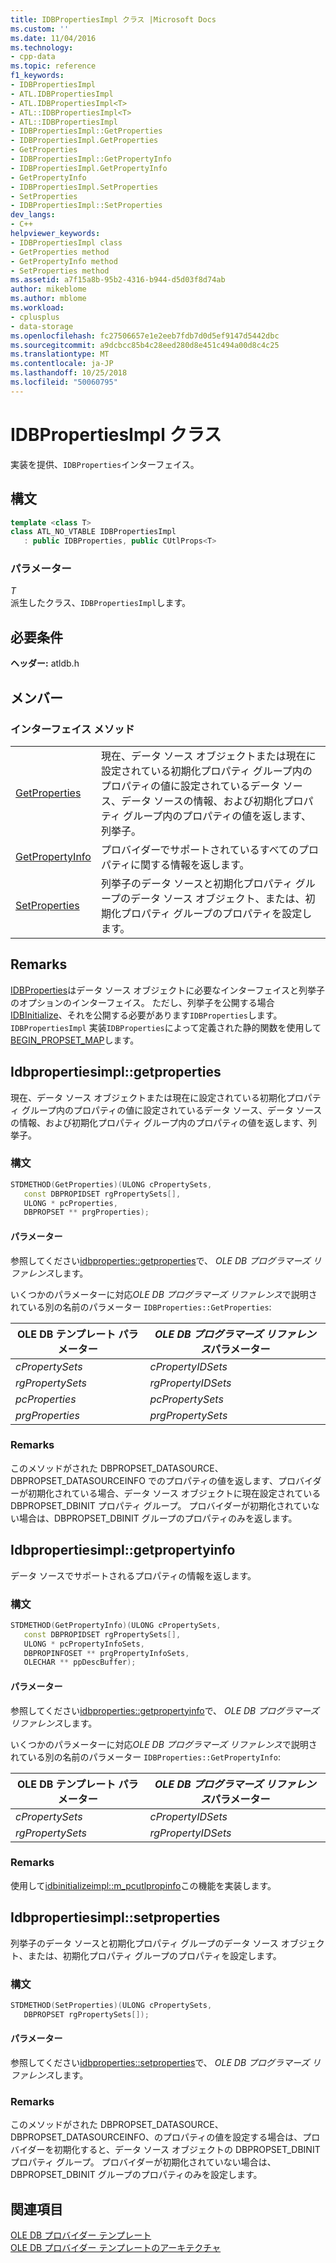 ```yaml
---
title: IDBPropertiesImpl クラス |Microsoft Docs
ms.custom: ''
ms.date: 11/04/2016
ms.technology:
- cpp-data
ms.topic: reference
f1_keywords:
- IDBPropertiesImpl
- ATL.IDBPropertiesImpl
- ATL.IDBPropertiesImpl<T>
- ATL::IDBPropertiesImpl<T>
- ATL::IDBPropertiesImpl
- IDBPropertiesImpl::GetProperties
- IDBPropertiesImpl.GetProperties
- GetProperties
- IDBPropertiesImpl::GetPropertyInfo
- IDBPropertiesImpl.GetPropertyInfo
- GetPropertyInfo
- IDBPropertiesImpl.SetProperties
- SetProperties
- IDBPropertiesImpl::SetProperties
dev_langs:
- C++
helpviewer_keywords:
- IDBPropertiesImpl class
- GetProperties method
- GetPropertyInfo method
- SetProperties method
ms.assetid: a7f15a8b-95b2-4316-b944-d5d03f8d74ab
author: mikeblome
ms.author: mblome
ms.workload:
- cplusplus
- data-storage
ms.openlocfilehash: fc27506657e1e2eeb7fdb7d0d5ef9147d5442dbc
ms.sourcegitcommit: a9dcbcc85b4c28eed280d8e451c494a00d8c4c25
ms.translationtype: MT
ms.contentlocale: ja-JP
ms.lasthandoff: 10/25/2018
ms.locfileid: "50060795"
---
```

# <a name="idbpropertiesimpl-class"></a>IDBPropertiesImpl クラス

実装を提供、`IDBProperties`インターフェイス。

## <a name="syntax"></a>構文

```cpp
template <class T>
class ATL_NO_VTABLE IDBPropertiesImpl
   : public IDBProperties, public CUtlProps<T>
```

### <a name="parameters"></a>パラメーター

*T*<br/>
派生したクラス、`IDBPropertiesImpl`します。

## <a name="requirements"></a>必要条件

**ヘッダー:** atldb.h

## <a name="members"></a>メンバー

### <a name="interface-methods"></a>インターフェイス メソッド

|||
|-|-|
|[GetProperties](#getproperties)|現在、データ ソース オブジェクトまたは現在に設定されている初期化プロパティ グループ内のプロパティの値に設定されているデータ ソース、データ ソースの情報、および初期化プロパティ グループ内のプロパティの値を返します、列挙子。|
|[GetPropertyInfo](#getpropertyinfo)|プロバイダーでサポートされているすべてのプロパティに関する情報を返します。|
|[SetProperties](#setproperties)|列挙子のデータ ソースと初期化プロパティ グループのデータ ソース オブジェクト、または、初期化プロパティ グループのプロパティを設定します。|

## <a name="remarks"></a>Remarks

[IDBProperties](/previous-versions/windows/desktop/ms719607)はデータ ソース オブジェクトに必要なインターフェイスと列挙子のオプションのインターフェイス。 ただし、列挙子を公開する場合[IDBInitialize](/previous-versions/windows/desktop/ms713706)、それを公開する必要があります`IDBProperties`します。 `IDBPropertiesImpl` 実装`IDBProperties`によって定義された静的関数を使用して[BEGIN_PROPSET_MAP](../../data/oledb/begin-propset-map.md)します。

## <a name="getproperties"></a> Idbpropertiesimpl::getproperties

現在、データ ソース オブジェクトまたは現在に設定されている初期化プロパティ グループ内のプロパティの値に設定されているデータ ソース、データ ソースの情報、および初期化プロパティ グループ内のプロパティの値を返します、列挙子。

### <a name="syntax"></a>構文

```cpp
STDMETHOD(GetProperties)(ULONG cPropertySets, 
   const DBPROPIDSET rgPropertySets[], 
   ULONG * pcProperties, 
   DBPROPSET ** prgProperties);
```

#### <a name="parameters"></a>パラメーター

参照してください[idbproperties::getproperties](/previous-versions/windows/desktop/ms714344)で、 *OLE DB プログラマーズ リファレンス*します。

いくつかのパラメーターに対応*OLE DB プログラマーズ リファレンス*で説明されている別の名前のパラメーター `IDBProperties::GetProperties`:

|OLE DB テンプレート パラメーター|*OLE DB プログラマーズ リファレンス*パラメーター|
|--------------------------------|------------------------------------------------|
|*cPropertySets*|*cPropertyIDSets*|
|*rgPropertySets*|*rgPropertyIDSets*|
|*pcProperties*|*pcPropertySets*|
|*prgProperties*|*prgPropertySets*|

### <a name="remarks"></a>Remarks

このメソッドがされた DBPROPSET_DATASOURCE、DBPROPSET_DATASOURCEINFO でのプロパティの値を返します、プロバイダーが初期化されている場合、データ ソース オブジェクトに現在設定されている DBPROPSET_DBINIT プロパティ グループ。 プロバイダーが初期化されていない場合は、DBPROPSET_DBINIT グループのプロパティのみを返します。

## <a name="getpropertyinfo"></a> Idbpropertiesimpl::getpropertyinfo

データ ソースでサポートされるプロパティの情報を返します。

### <a name="syntax"></a>構文

```cpp
STDMETHOD(GetPropertyInfo)(ULONG cPropertySets, 
   const DBPROPIDSET rgPropertySets[], 
   ULONG * pcPropertyInfoSets, 
   DBPROPINFOSET ** prgPropertyInfoSets, 
   OLECHAR ** ppDescBuffer);
```

#### <a name="parameters"></a>パラメーター

参照してください[idbproperties::getpropertyinfo](/previous-versions/windows/desktop/ms718175)で、 *OLE DB プログラマーズ リファレンス*します。

いくつかのパラメーターに対応*OLE DB プログラマーズ リファレンス*で説明されている別の名前のパラメーター `IDBProperties::GetPropertyInfo`:

|OLE DB テンプレート パラメーター|*OLE DB プログラマーズ リファレンス*パラメーター|
|--------------------------------|------------------------------------------------|
|*cPropertySets*|*cPropertyIDSets*|
|*rgPropertySets*|*rgPropertyIDSets*|

### <a name="remarks"></a>Remarks

使用して[idbinitializeimpl::m_pcutlpropinfo](../../data/oledb/idbinitializeimpl-m-pcutlpropinfo.md)この機能を実装します。

## <a name="setproperties"></a> Idbpropertiesimpl::setproperties

列挙子のデータ ソースと初期化プロパティ グループのデータ ソース オブジェクト、または、初期化プロパティ グループのプロパティを設定します。

### <a name="syntax"></a>構文

```cpp
STDMETHOD(SetProperties)(ULONG cPropertySets, 
   DBPROPSET rgPropertySets[]);
```

#### <a name="parameters"></a>パラメーター

参照してください[idbproperties::setproperties](/previous-versions/windows/desktop/ms723049)で、 *OLE DB プログラマーズ リファレンス*します。

### <a name="remarks"></a>Remarks

このメソッドがされた DBPROPSET_DATASOURCE、DBPROPSET_DATASOURCEINFO、のプロパティの値を設定する場合は、プロバイダーを初期化すると、データ ソース オブジェクトの DBPROPSET_DBINIT プロパティ グループ。 プロバイダーが初期化されていない場合は、DBPROPSET_DBINIT グループのプロパティのみを設定します。

## <a name="see-also"></a>関連項目

[OLE DB プロバイダー テンプレート](../../data/oledb/ole-db-provider-templates-cpp.md)<br/>
[OLE DB プロバイダー テンプレートのアーキテクチャ](../../data/oledb/ole-db-provider-template-architecture.md)
